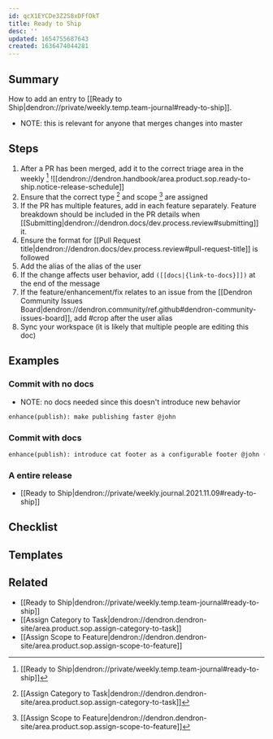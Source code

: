 ```yaml
---
id: qcX1EYCDe3Z2S8xDFfOkT
title: Ready to Ship
desc: ''
updated: 1654755687643
created: 1636474044281
---
```


## Summary

How to add an entry to [[Ready to Ship|dendron://private/weekly.temp.team-journal#ready-to-ship]].

- NOTE: this is relevant for anyone that merges changes into master

## Steps
1. After a PR has been merged, add it to the correct triage area in the weekly [^ship]
![[dendron://dendron.handbook/area.product.sop.ready-to-ship.notice-release-schedule]]
1. Ensure that the correct type [^type] and scope [^scope] are assigned
1. If the PR has multiple features, add in each feature separately. Feature breakdown should be included in the PR details when [[Submitting|dendron://dendron.docs/dev.process.review#submitting]] it. 
1. Ensure the format for [[Pull Request title|dendron://dendron.docs/dev.process.review#pull-request-title]] is followed
1. Add the alias of the alias of the user
1. If the change affects user behavior, add `([[docs|{link-to-docs}]])` at the end of the message
1. If the feature/enhancement/fix relates to an issue from the [[Dendron Community Issues Board|dendron://dendron.community/ref.github#dendron-community-issues-board]], add #crop after the user alias
1. Sync your workspace (it is likely that multiple people are editing this doc)

## Examples

### Commit with no docs

- NOTE: no docs needed since this doesn't introduce new behavior

```md
enhance(publish): make publishing faster @john 
```

### Commit with docs

```md
enhance(publish): introduce cat footer as a configurable footer @john ([[docs|dendron.topic.publish#fancy-cat-icon]])
```

### A entire release
- [[Ready to Ship|dendron://private/weekly.journal.2021.11.09#ready-to-ship]]

## Checklist
<!-- Should be used to do the task -->

## Templates
<!-- Any additional templates (eg. release notes) that might be used -->

## Related
- [[Ready to Ship|dendron://private/weekly.temp.team-journal#ready-to-ship]]
- [[Assign Category to Task|dendron://dendron.dendron-site/area.product.sop.assign-category-to-task]]
- [[Assign Scope to Feature|dendron://dendron.dendron-site/area.product.sop.assign-scope-to-feature]]

[^ship]: [[Ready to Ship|dendron://private/weekly.temp.team-journal#ready-to-ship]]
[^scope]: [[Assign Scope to Feature|dendron://dendron.dendron-site/area.product.sop.assign-scope-to-feature]]
[^type]: [[Assign Category to Task|dendron://dendron.dendron-site/area.product.sop.assign-category-to-task]]
